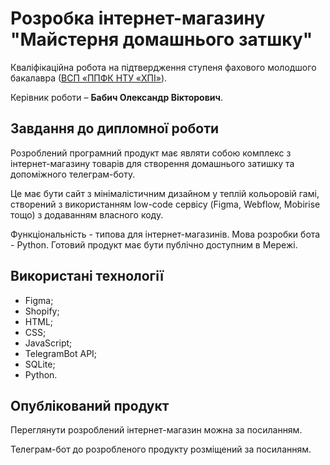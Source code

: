 # Розробка інтернет-магазину "Майстерня домашнього затшку"
Кваліфікаційна робота на підтвердження ступеня фахового молодшого
бакалавра ([ВСП «ППФК НТУ «ХПІ»](http://polytechnic.poltava.ua)). 

Керівник роботи – **Бабич Олександр Вікторович**.
## Завдання до дипломної роботи
Розроблений програмний продукт має являти собою комплекс з інтернет-магазину товарів для створення домашнього затишку та допоміжного телеграм-боту. 

Це має бути сайт з мінімалістичним дизайном у теплій кольоровій гамі, створений з використанням low-code сервісу (Figma, Webflow, Mobirise тощо) з додаванням власного коду. 

Функціональність - типова для інтернет-магазинів. Мова розробки бота - Python. Готовий продукт має бути публічно доступним в Мережі.
## Використані технології
- Figma;
- Shopify;
- HTML;
- CSS;
- JavaScript;
- TelegramBot API;
- SQLite;
- Python.
## Опублікований продукт
Переглянути розроблений інтернет-магазин можна за посиланням.

Телеграм-бот до розробленого продукту розміщений за посиланням.
